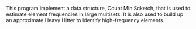 This program implement a data structure, Count Min Scketch, that is used to  estimate element frequencies in large multisets. 
It is also used to build up an approximate Heavy Hitter to identify high-frequency elements.
